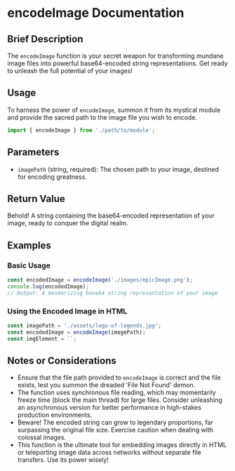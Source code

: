 # encodeImage Documentation

## Brief Description
The `encodeImage` function is your secret weapon for transforming mundane image files into powerful base64-encoded string representations. Get ready to unleash the full potential of your images!

## Usage
To harness the power of `encodeImage`, summon it from its mystical module and provide the sacred path to the image file you wish to encode.

```javascript
import { encodeImage } from './path/to/module';
```

## Parameters
- `imagePath` (string, required): The chosen path to your image, destined for encoding greatness.

## Return Value
Behold! A string containing the base64-encoded representation of your image, ready to conquer the digital realm.

## Examples

### Basic Usage
```javascript
const encodedImage = encodeImage('./images/epicImage.png');
console.log(encodedImage);
// Output: A mesmerizing base64 string representation of your image
```

### Using the Encoded Image in HTML
```javascript
const imagePath = './assets/logo-of-legends.jpg';
const encodedImage = encodeImage(imagePath);
const imgElement = ``;
```

## Notes or Considerations
- Ensure that the file path provided to `encodeImage` is correct and the file exists, lest you summon the dreaded 'File Not Found' demon.
- The function uses synchronous file reading, which may momentarily freeze time (block the main thread) for large files. Consider unleashing an asynchronous version for better performance in high-stakes production environments.
- Beware! The encoded string can grow to legendary proportions, far surpassing the original file size. Exercise caution when dealing with colossal images.
- This function is the ultimate tool for embedding images directly in HTML or teleporting image data across networks without separate file transfers. Use its power wisely!
